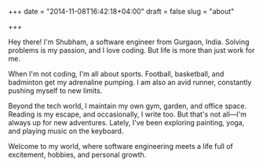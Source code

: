 +++
date = "2014-11-08T16:42:18+04:00"
draft = false
slug = "about"

+++


Hey there! I'm Shubham, a software engineer from Gurgaon, India. Solving problems is my passion, and I love coding. But life is more than just work for me.

When I'm not coding, I'm all about sports. Football, basketball, and badminton get my adrenaline pumping. I am also an avid runner, constantly pushing myself to new limits.

Beyond the tech world, I maintain my own gym, garden, and office space. Reading is my escape, and occasionally, I write too. But that's not all—I'm always up for new adventures. Lately, I've been exploring painting, yoga, and playing music on the keyboard.

Welcome to my world, where software engineering meets a life full of excitement, hobbies, and personal growth.
